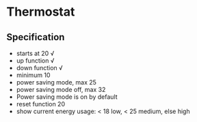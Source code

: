 # Thermostat

## Specification
- starts at 20 √
- up function √
- down function √
- minimum 10
- power saving mode, max 25
- power saving mode off, max 32
- Power saving mode is on by default
- reset function 20
- show current energy usage: < 18 low, < 25 medium, else high
